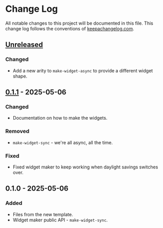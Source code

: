 # Change Log
All notable changes to this project will be documented in this file. This change log follows the conventions of [keepachangelog.com](http://keepachangelog.com/).

## [Unreleased]
### Changed
- Add a new arity to `make-widget-async` to provide a different widget shape.

## [0.1.1] - 2025-05-06
### Changed
- Documentation on how to make the widgets.

### Removed
- `make-widget-sync` - we're all async, all the time.

### Fixed
- Fixed widget maker to keep working when daylight savings switches over.

## 0.1.0 - 2025-05-06
### Added
- Files from the new template.
- Widget maker public API - `make-widget-sync`.

[Unreleased]: https://sourcehost.site/your-name/c51cc/compare/0.1.1...HEAD
[0.1.1]: https://sourcehost.site/your-name/c51cc/compare/0.1.0...0.1.1
